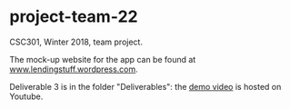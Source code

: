 # project-team-22

CSC301, Winter 2018, team project.

The mock-up website for the app can be found at www.lendingstuff.wordpress.com.

Deliverable 3 is in the folder "Deliverables": the [demo video](https://www.youtube.com/watch?v=pwWAJK-xzDU&feature=youtu.be) is hosted on Youtube.
